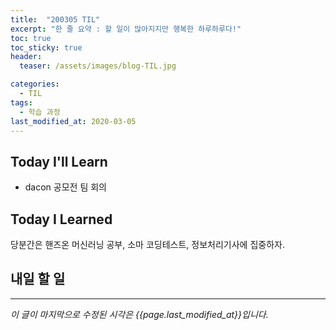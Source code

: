 ```yaml
---
title:  "200305 TIL"
excerpt: "한 줄 요약 : 할 일이 많아지지만 행복한 하루하루다!"
toc: true
toc_sticky: true
header:
  teaser: /assets/images/blog-TIL.jpg

categories:
  - TIL
tags:
  - 학습 과정
last_modified_at: 2020-03-05
---
```




## Today I'll Learn


* dacon 공모전 팀 회의



## Today I Learned
당분간은 핸즈온 머신러닝 공부, 소마 코딩테스트, 정보처리기사에 집중하자.





## 내일 할 일
---





*이 글이 마지막으로 수정된 시각은 {{page.last_modified_at}}입니다.*